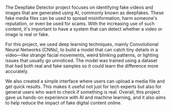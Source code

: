 The Deepfake Detector project focuses on identifying fake videos and images that are generated using AI, commonly known as deepfakes. These fake media files can be used to spread misinformation, harm someone's reputation, or even be used for scams. With the increasing use of such content, it's important to have a system that can detect whether a video or image is real or fake.

For this project, we used deep learning techniques, mainly Convolutional Neural Networks (CNNs), to build a model that can catch tiny details in a video—like strange facial movements, weird blinking patterns, or lighting issues that usually go unnoticed. The model was trained using a dataset that had both real and fake samples so it could learn the difference more accurately.

We also created a simple interface where users can upload a media file and get quick results. This makes it useful not just for tech experts but also for general users who want to check if something is real. Overall, this project gave us hands-on experience with AI and machine learning, and it also aims to help reduce the impact of fake digital content online.
